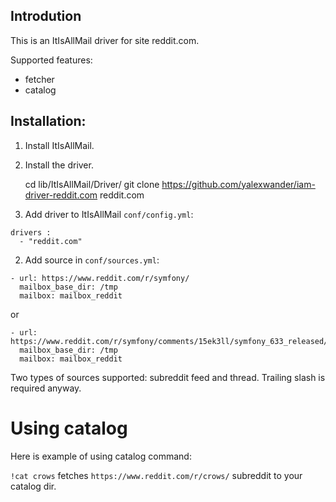 ## Introdution

This is an ItIsAllMail driver for site reddit.com.

Supported features:

- fetcher
- catalog

## Installation:

1) Install ItIsAllMail.
2) Install the driver.

    cd lib/ItIsAllMail/Driver/
    git clone https://github.com/yalexwander/iam-driver-reddit.com reddit.com

3) Add driver to ItIsAllMail `conf/config.yml`:

```
drivers :
  - "reddit.com"
```

2) Add source in `conf/sources.yml`:

```
- url: https://www.reddit.com/r/symfony/
  mailbox_base_dir: /tmp
  mailbox: mailbox_reddit
```

or

```
- url: https://www.reddit.com/r/symfony/comments/15ek3ll/symfony_633_released/
  mailbox_base_dir: /tmp
  mailbox: mailbox_reddit
```

Two types of sources supported: subreddit feed and thread. Trailing slash is required anyway.


# Using catalog

Here is example of using catalog command:

`!cat crows` fetches `https://www.reddit.com/r/crows/` subreddit to your catalog dir.
